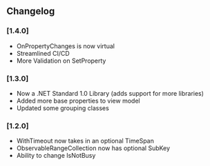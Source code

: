 ## Changelog

### [1.4.0]
* OnPropertyChanges is now virtual
* Streamlined CI/CD
* More Validation on SetProperty

### [1.3.0]
* Now a .NET Standard 1.0 Library (adds support for more libraries)
* Added more base properties to view model
* Updated some grouping classes

### [1.2.0]
* WithTimeout now takes in an optional TimeSpan
* ObservableRangeCollection now has optional SubKey
* Ability to change IsNotBusy
